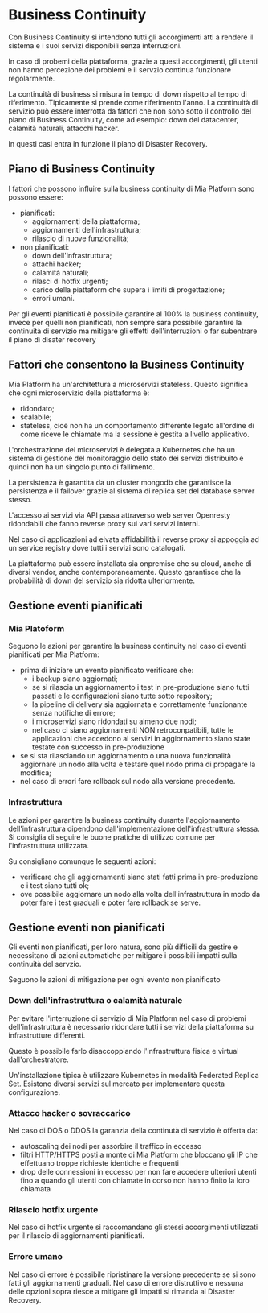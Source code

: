 # Business Continuity

Con Business Continuity si intendono tutti gli accorgimenti atti a rendere il sistema e i suoi servizi
disponibili senza interruzioni.

In caso di probemi della piattaforma, grazie a questi accorgimenti, gli utenti non hanno percezione dei problemi
e il servzio continua funzionare regolarmente.

La continuità di business si misura in tempo di down rispetto al tempo di riferimento. Tipicamente si prende come
riferimento l'anno. La continuità di servizio può essere interrotta da fattori che non sono sotto il controllo
del piano di Business Continuity, come ad esempio: down dei datacenter, calamità naturali, attacchi hacker.

In questi casi entra in funzione il piano di Disaster Recovery.

## Piano di Business Continuity

I fattori che possono influire sulla business continuity di Mia Platform sono possono essere:


- pianificati:
    - aggiornamenti della piattaforma;
    - aggiornamenti dell'infrastruttura;
    - rilascio di nuove funzionalità;
- non pianificati:
    - down dell'infrastruttura;
    - attachi hacker;
    - calamità naturali;
    - rilasci di hotfix urgenti;
    - carico della piattaform che supera i limiti di progettazione;
    - errori umani.

Per gli eventi pianificati è possibile garantire al 100% la business continuity, invece per quelli non pianificati,
non sempre sarà possibile garantire la continuità di servizio ma mitigare gli effetti dell'interruzioni o far
subentrare il piano di disater recovery

## Fattori che consentono la Business Continuity

Mia Platform ha un'architettura a microservizi stateless. Questo significa che ogni microservizio della piattaforma è:
- ridondato;
- scalabile;
- stateless, cioè non ha un comportamento differente legato all'ordine di come riceve le chiamate ma la sessione è gestita
a livello applicativo.

L'orchestrazione dei microservizi è delegata a Kubernetes che ha un sistema di gestione del monitoraggio dello stato
dei servizi distribuito e quindi non ha un singolo punto di fallimento.

La persistenza è garantita da un cluster mongodb che garantisce la persistenza e il failover grazie al sistema
di replica set del database server stesso.

L'accesso ai servizi via API passa attraverso web server Openresty ridondabili che fanno reverse proxy sui vari servizi
interni.

Nel caso di applicazioni ad elvata affidabilità il reverse proxy si appoggia ad un service registry dove tutti i
servizi sono catalogati.

La piattaforma può essere installata sia onpremise che su cloud, anche di diversi vendor, anche contemporaneamente.
Questo garantisce che la probabilità di down del servizio sia ridotta ulteriormente.


## Gestione eventi pianificati

### Mia Platoform
Seguono le azioni per garantire la business continuity nel caso di eventi pianificati per Mia Platform:

- prima di iniziare un evento pianificato verificare che:
    - i backup siano aggiornati;
    - se si rilascia un aggiornamento i test in pre-produzione siano tutti passati e le configurazioni siano tutte sotto repository;
    - la pipeline di delivery sia aggiornata e correttamente funzionante senza notifiche di errore;
    - i microservizi siano ridondati su almeno due nodi;
    - nel caso ci siano aggiornamenti NON retroconpatibili, tutte le applicazioni che accedono ai servizi in aggiornamento siano state testate con successo in pre-produzione
- se si sta rilasciando un aggiornamento o una nuova funzionalità aggiornare un nodo alla volta e testare quel nodo prima di propagare la modifica;
- nel caso di errori fare rollback sul nodo alla versione precedente.

### Infrastruttura

Le azioni per garantire la business continuity durante l'aggiornamento dell'infrastruttura dipendono dall'implementazione
dell'infrastruttura stessa. Si consiglia di seguire le buone pratiche di utilizzo comune per l'infrastruttura utilizzata.

Su consigliano comunque le seguenti azioni:

- verificare che gli aggiornamenti siano stati fatti prima in pre-produzione e i test siano tutti ok;
- ove possibile aggiornare un nodo alla volta dell'infrastruttura in modo da poter fare i test graduali e poter fare rollback
  se serve.


## Gestione eventi non pianificati

Gli eventi non pianificati, per loro natura, sono più difficili da gestire e necessitano di azioni automatiche per mitigare
i possibili impatti sulla continuità del servzio.

Seguono le azioni di mitigazione per ogni evento non pianificato

### Down dell'infrastruttura o calamità naturale

Per evitare l'interruzione di servizio di Mia Platform nel caso di problemi dell'infrastruttura è necessario ridondare
tutti i servizi della piattaforma su infrastrutture differenti.

Questo è possibile farlo disaccoppiando l'infrastruttura fisica e virtual dall'orchestratore.

Un'installazione tipica è utilizzare Kubernetes in modalità Federated Replica Set. Esistono diversi servizi sul mercato
per implementare questa configurazione.

### Attacco hacker o sovraccarico

Nel caso di DOS o DDOS la garanzia della continutà di servizio è offerta da:

- autoscaling dei nodi per assorbire il traffico in eccesso
- filtri HTTP/HTTPS posti a monte di Mia Platform che bloccano gli IP che effettuano troppe richieste identiche e frequenti
- drop delle connessioni in eccesso per non fare accedere ulteriori utenti fino a quando gli utenti con chiamate in corso non hanno finito la loro chiamata

### Rilascio hotfix urgente

Nel caso di hotfix urgente si raccomandano gli stessi accorgimenti utilizzati per il rilascio di aggiornamenti pianificati.


### Errore umano

Nel caso di errore è possibile ripristinare la versione precedente se si sono fatti gli aggiornamenti graduali.
Nel caso di errore distruttivo e nessuna delle opzioni sopra riesce a mitigare gli impatti si rimanda al Disaster Recovery.
